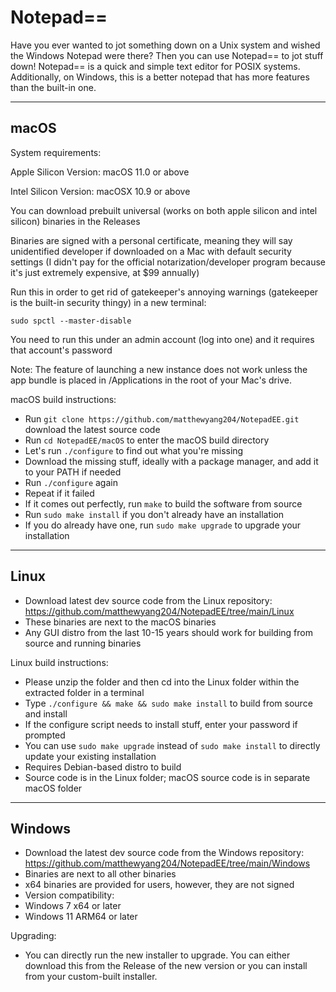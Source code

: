 # Notepad==
Have you ever wanted to jot something down on a Unix system and wished the Windows Notepad were there? Then you can use Notepad== to jot stuff down! Notepad== is a quick and simple text editor for POSIX systems. Additionally, on Windows, this is a better notepad that has more features than the built-in one.

------
macOS
------

System requirements:

Apple Silicon Version: macOS 11.0 or above

Intel Silicon Version: macOSX 10.9 or above

You can download prebuilt universal (works on both apple silicon and intel silicon) binaries in the Releases

Binaries are signed with a personal certificate, meaning they will say unidentified developer if downloaded on a Mac with default security settings (I didn't pay for the official notarization/developer program because it's just extremely expensive, at $99 annually)

Run this in order to get rid of gatekeeper's annoying warnings (gatekeeper is the built-in security thingy) in a new terminal:
```
sudo spctl --master-disable
```
You need to run this under an admin account (log into one) and it requires that account's password

Note: The feature of launching a new instance does not work unless the app bundle is placed in /Applications in the root of your Mac's drive.

macOS build instructions:
- Run `git clone https://github.com/matthewyang204/NotepadEE.git` download the latest source code
- Run `cd NotepadEE/macOS` to enter the macOS build directory
- Let's run `./configure` to find out what you're missing
- Download the missing stuff, ideally with a package manager, and add it to your PATH if needed
- Run `./configure` again
- Repeat if it failed
- If it comes out perfectly, run `make` to build the software from source
- Run `sudo make install` if you don't already have an installation
- If you do already have one, run `sudo make upgrade` to upgrade your installation

-----
Linux
-----
- Download latest dev source code from the Linux repository: https://github.com/matthewyang204/NotepadEE/tree/main/Linux
- These binaries are next to the macOS binaries
- Any GUI distro from the last 10-15 years should work for building from source and running binaries

Linux build instructions:
- Please unzip the folder and then cd into the Linux folder within the extracted folder in a terminal
- Type `./configure && make && sudo make install` to build from source and install
- If the configure script needs to install stuff, enter your password if prompted
- You can use `sudo make upgrade` instead of `sudo make install` to directly update your existing installation
- Requires Debian-based distro to build
- Source code is in the Linux folder; macOS source code is in separate macOS folder

-----
Windows
-----
- Download the latest dev source code from the Windows repository: https://github.com/matthewyang204/NotepadEE/tree/main/Windows
- Binaries are next to all other binaries
- x64 binaries are provided for users, however, they are not signed
- Version compatibility:
- Windows 7 x64 or later
- Windows 11 ARM64 or later

Upgrading:
- You can directly run the new installer to upgrade. You can either download this from the Release of the new version or you can install from your custom-built installer.